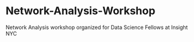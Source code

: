 # Network-Analysis-Workshop
Network Analysis workshop organized for Data Science Fellows at Insight NYC
